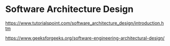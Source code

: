 # Software Architecture Design

https://www.tutorialspoint.com/software_architecture_design/introduction.htm

https://www.geeksforgeeks.org/software-engineering-architectural-design/

